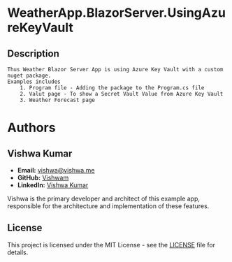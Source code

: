 # WeatherApp.BlazorServer.UsingAzureKeyVault

## Description

    Thus Weather Blazor Server App is using Azure Key Vault with a custom nuget package. 
    Examples includes
 	    1. Program file - Adding the package to the Program.cs file
        2. Valut page - To show a Secret Vault Value from Azure Key Vault
        3. Weather Forecast page

# Authors

## Vishwa Kumar
- **Email:** vishwa@vishwa.me
- **GitHub:** [Vishwam](https://github.com/vishwamkumar)
- **LinkedIn:** [Vishwa Kumar](https://www.linkedin.com/in/vishwamohan)

Vishwa is the primary developer and architect of this example app, responsible for the architecture and implementation of these features.

## License
This project is licensed under the MIT License - see the [LICENSE](LICENSE) file for details.